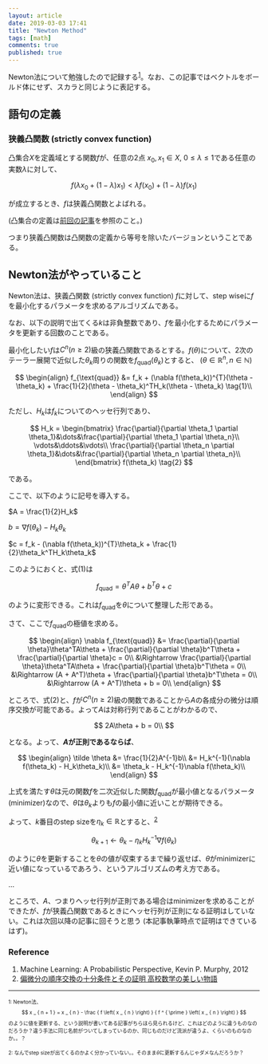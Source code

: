 ```yaml
---
layout: article
date: 2019-03-03 17:41
title: "Newton Method"
tags: [math]
comments: true
published: true
---
```


Newton法について勉強したので記録する<sup><a href="#1">1</a></sup>。なお、この記事ではベクトルをボールド体にせず、スカラと同じように表記する。

## 語句の定義

### 狭義凸関数 (strictly convex function)

凸集合$X$を定義域とする関数$f$が、任意の2点 $x_0, x_1 \in X$, $0 \le \lambda \le 1$である任意の実数$\lambda$に対して、

$$
f(\lambda x_0 + (1 - \lambda)x_1) < \lambda f(x_0) + (1 - \lambda) f(x_1)
$$

が成立するとき、$f$は狭義凸関数とよばれる。

(凸集合の定義は[前回の記事](/2019/02/23/sum-of-convex-function-is-convex-function.html)を参照のこと。)

つまり狭義凸関数は凸関数の定義から等号を除いたバージョンということである。


## Newton法がやっていること

Newton法は、狭義凸関数 (strictly convex function) $f$に対して、step wiseに$f$を最小化するパラメータを求めるアルゴリズムである。

なお、以下の説明で出てくる$k$は非負整数であり、$f$を最小化するためにパラメータを更新する回数のことである。

最小化したい$f$は$C^n (n \ge 2)$級の狭義凸関数であるとする。$f(\theta)$について、2次のテーラー展開で近似した$\theta_k$周りの関数を$f_{\text{quad}}(\theta_k)$とすると、 ($\theta \in \mathbb{R}^n, n \in \mathbb{N}$)

$$
\begin{align}
f_{\text{quad}} &= f_k + (\nabla f(\theta_k))^{T}(\theta - \theta_k) + \frac{1}{2}(\theta - \theta_k)^TH_k(\theta - \theta_k) \tag{1}\\
\end{align}
$$

ただし、$H_k$は$f_k$についてのヘッセ行列であり、

$$
H_k = \begin{bmatrix}
\frac{\partial}{\partial \theta_1 \partial \theta_1}&\dots&\frac{\partial}{\partial \theta_1 \partial \theta_n}\\
\vdots&\ddots&\vdots\\
\frac{\partial}{\partial \theta_n \partial \theta_1}&\dots&\frac{\partial}{\partial \theta_n \partial \theta_n}\\
\end{bmatrix} f(\theta_k) \tag{2}
$$

である。

ここで、以下のように記号を導入する。

$A = \frac{1}{2}H_k$

$b = \nabla f(\theta_k) - H_k\theta_k$

$c = f_k - (\nabla f(\theta_k))^{T}\theta_k + \frac{1}{2}\theta_k^TH_k\theta_k$

このようにおくと、式$(1)$は

$$
f_{\text{quad}} = \theta^TA\theta + b^T\theta + c
$$

のように変形できる。これは$f_{\text{quad}}$を$\theta$について整理した形である。

さて、ここで$f_{\text{quad}}$の極値を求める。

$$
\begin{align}
\nabla f_{\text{quad}} &= \frac{\partial}{\partial \theta}\theta^TA\theta + \frac{\partial}{\partial \theta}b^T\theta + \frac{\partial}{\partial \theta}c = 0\\
&\Rightarrow \frac{\partial}{\partial \theta}\theta^TA\theta + \frac{\partial}{\partial \theta}b^T\theta = 0\\
&\Rightarrow (A + A^T)\theta + \frac{\partial}{\partial \theta}b^T\theta = 0\\
&\Rightarrow (A + A^T)\theta + b = 0\\
\end{align}
$$

ところで、式$(2)$と、$f$が$C^n (n \ge 2)$級の関数であることから$A$の各成分の微分は順序交換が可能である。よって$A$は対称行列であることがわかるので、

$$
2A\theta + b = 0\\
$$

となる。よって、__$A$が正則であるならば__、

$$
\begin{align}
\tilde \theta &= \frac{1}{2}A^{-1}b\\
&= H_k^{-1}(\nabla f(\theta_k) - H_k\theta_k)\\
&= \theta_k - H_k^{-1}\nabla f(\theta_k)\\
\end{align}
$$

上式を満たす$\tilde \theta$は元の関数$f$を二次近似した関数$f_{\text{quad}}$が最小値となるパラメータ (minimizer)なので、$\tilde \theta$は$\theta_k$よりも$f$の最小値に近いことが期待できる。

よって、$k$番目のstep sizeを$\eta_k \in \mathbb{R}$とすると、<sup><a href="#2">2</a></sup>

$$\theta_{k+1} \leftarrow \theta_k - \eta_k H_k^{-1}\nabla f(\theta_k)$$

のように$\theta$を更新することを$\theta$の値が収束するまで繰り返せば、$\theta$がminimizerに近い値になっているであろう、というアルゴリズムの考え方である。

...

ところで、$A$、つまりヘッセ行列が正則である場合はminimizerを求めることができたが、$f$が狭義凸関数であるときにヘッセ行列が正則になる証明はしていない。これは次回以降の記事に回そうと思う (本記事執筆時点で証明はできているはず)。

### Reference

1. Machine Learning: A Probabilistic Perspective, Kevin P. Murphy, 2012
2. [偏微分の順序交換の十分条件とその証明 高校数学の美しい物語](https://mathtrain.jp/henbibunexchange)

---

<span id="1" style="font-size:x-small">1: Newton法、
$$
x _ { n + 1 } = x _ { n } - \frac { f \left( x _ { n } \right) } { f ^ { \prime } \left( x _ { n } \right) }
$$
のように値を更新する、という説明が書いてある記事がちらほら見られるけど、これはどのように違うものなのだろうか？違う手法に同じ名前がついてしまっているのか、同じものだけど流派が違うよ、くらいのものなのか。。？
</span>

<span id="2" style="font-size:x-small">2: なんでstep sizeが出てくるのかよく分かっていない。。そのまま$\tilde \theta$に更新するんじゃダメなんだろうか？</span>


<!-- 「半正定値」ってことは、固有値が0のやつがn個中何個かある状態を許すということだよな？ -->
<!-- ということはその状態は正則じゃないということだ。。。 -->
<!--  -->
<!-- $f_{\text{quad}}$を計算するときにhessian matrixの逆行列を使ったが、こいつが存在しない場合でも計算できる、ということか？ -->
<!--  -->
<!-- 狭義凸関数じゃない場合に逆行列が存在しない場合があるな。 -->
<!-- quasi-newton methodsを使うとかになるのか。 -->
<!--  -->
<!-- 別の、一次の微分しか使わないバージョンのnewton methodsは何なんだろうか？？ -->
<!-- どう違うの？？ -->
<!--  -->
<!--  -->
<!-- 微分の順序を交換できることについて言及しないとhessian matrixが対称行列であることは言えない。 -->

